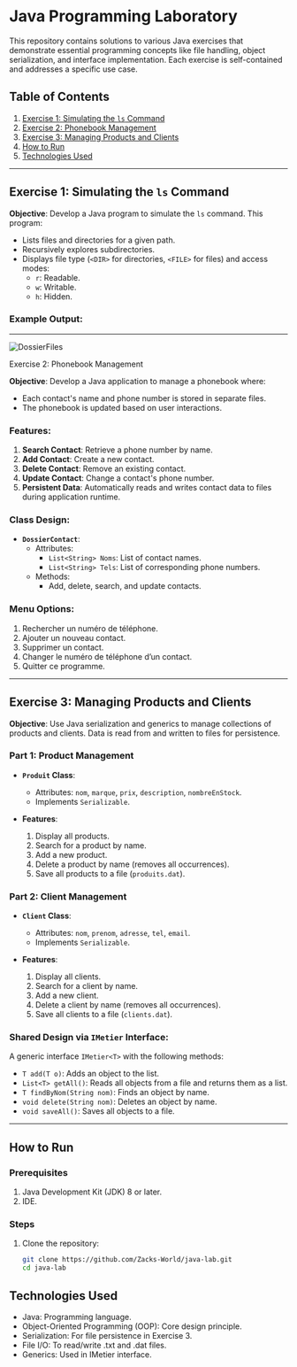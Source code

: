 # Java Programming Laboratory

This repository contains solutions to various Java exercises that demonstrate essential programming concepts like file handling, object serialization, and interface implementation. Each exercise is self-contained and addresses a specific use case.

## Table of Contents
1. [Exercise 1: Simulating the `ls` Command](#exercise-1-simulating-the-ls-command)
2. [Exercise 2: Phonebook Management](#exercise-2-phonebook-management)
3. [Exercise 3: Managing Products and Clients](#exercise-3-managing-products-and-clients)
4. [How to Run](#how-to-run)
5. [Technologies Used](#technologies-used)

---

## Exercise 1: Simulating the `ls` Command

**Objective**: Develop a Java program to simulate the `ls` command. This program:
- Lists files and directories for a given path.
- Recursively explores subdirectories.
- Displays file type (`<DIR>` for directories, `<FILE>` for files) and access modes:
  - `r`: Readable.
  - `w`: Writable.
  - `h`: Hidden.

### Example Output:

---
![DossierFiles](https://github.com/user-attachments/assets/6621cdd0-22d5-4874-b217-2060ca447063)

 Exercise 2: Phonebook Management

**Objective**: Develop a Java application to manage a phonebook where:
- Each contact's name and phone number is stored in separate files.
- The phonebook is updated based on user interactions.

### Features:
1. **Search Contact**: Retrieve a phone number by name.
2. **Add Contact**: Create a new contact.
3. **Delete Contact**: Remove an existing contact.
4. **Update Contact**: Change a contact's phone number.
5. **Persistent Data**: Automatically reads and writes contact data to files during application runtime.

### Class Design:
- **`DossierContact`**:
  - Attributes:
    - `List<String> Noms`: List of contact names.
    - `List<String> Tels`: List of corresponding phone numbers.
  - Methods:
    - Add, delete, search, and update contacts.

### Menu Options:
1. Rechercher un numéro de téléphone.
2. Ajouter un nouveau contact.
3. Supprimer un contact.
4. Changer le numéro de téléphone d’un contact.
5. Quitter ce programme.


---

## Exercise 3: Managing Products and Clients

**Objective**: Use Java serialization and generics to manage collections of products and clients. Data is read from and written to files for persistence.

### **Part 1: Product Management**
- **`Produit` Class**:
  - Attributes: `nom`, `marque`, `prix`, `description`, `nombreEnStock`.
  - Implements `Serializable`.

- **Features**:
  1. Display all products.
  2. Search for a product by name.
  3. Add a new product.
  4. Delete a product by name (removes all occurrences).
  5. Save all products to a file (`produits.dat`).

### **Part 2: Client Management**
- **`Client` Class**:
  - Attributes: `nom`, `prenom`, `adresse`, `tel`, `email`.
  - Implements `Serializable`.

- **Features**:
  1. Display all clients.
  2. Search for a client by name.
  3. Add a new client.
  4. Delete a client by name (removes all occurrences).
  5. Save all clients to a file (`clients.dat`).

### **Shared Design via `IMetier` Interface**:
A generic interface `IMetier<T>` with the following methods:
- `T add(T o)`: Adds an object to the list.
- `List<T> getAll()`: Reads all objects from a file and returns them as a list.
- `T findByNom(String nom)`: Finds an object by name.
- `void delete(String nom)`: Deletes an object by name.
- `void saveAll()`: Saves all objects to a file.

---

## How to Run

### Prerequisites
1. Java Development Kit (JDK) 8 or later.
2. IDE.

### Steps
1. Clone the repository:
   ```bash
   git clone https://github.com/Zacks-World/java-lab.git
   cd java-lab
   
## Technologies Used
- Java: Programming language.
- Object-Oriented Programming (OOP): Core design principle.
- Serialization: For file persistence in Exercise 3.
- File I/O: To read/write .txt and .dat files.
- Generics: Used in IMetier interface.
